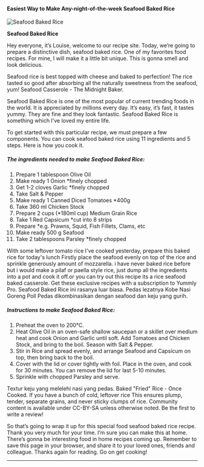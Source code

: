             

#### Easiest Way to Make Any-night-of-the-week Seafood Baked Rice

![Seafood Baked Rice](https://img-global.cpcdn.com/recipes/fa1fde578ee52c84/751x532cq70/seafood-baked-rice-recipe-main-photo.jpg)

**Seafood Baked Rice**

Hey everyone, it’s Louise, welcome to our recipe site. Today, we’re going to prepare a distinctive dish, seafood baked rice. One of my favorites food recipes. For mine, I will make it a little bit unique. This is gonna smell and look delicious.

Seafood rice is best topped with cheese and baked to perfection! The rice tasted so good after absorbing all the naturally sweetness from the seafood, yum! Seafood Casserole - The Midnight Baker.

Seafood Baked Rice is one of the most popular of current trending foods in the world. It is appreciated by millions every day. It’s easy, it’s fast, it tastes yummy. They are fine and they look fantastic. Seafood Baked Rice is something which I’ve loved my entire life.

To get started with this particular recipe, we must prepare a few components. You can cook seafood baked rice using 11 ingredients and 5 steps. Here is how you cook it.

##### The ingredients needed to make Seafood Baked Rice:

1.  Prepare 1 tablespoon Olive Oil
2.  Make ready 1 Onion \*finely chopped
3.  Get 1-2 cloves Garlic \*finely chopped
4.  Take Salt & Pepper
5.  Make ready 1 Canned Diced Tomatoes \*400g
6.  Take 360 ml Chicken Stock
7.  Prepare 2 cups (\*180ml cup) Medium Grain Rice
8.  Take 1 Red Capsicum \*cut into 8 strips
9.  Prepare \*e.g. Prawns, Squid, Fish Fillets, Clams, etc
10.  Make ready 500 g Seafood
11.  Take 2 tablespoons Parsley \*finely chopped

With some leftover tomato rice I've cooked yesterday, prepare this baked rice for today's lunch Firstly place the seafood evenly on top of the rice and sprinkle generously amount of mozzarella. i have never baked rice before but i would make a pilaf or paella style rice, just dump all the ingredients into a pot and cook it off.or you can try out this recipe its a rice seafood baked casserole. Get these exclusive recipes with a subscription to Yummly Pro. Seafood Baked Rice ini rasanya luar biasa. Pedas lezatnya Kobe Nasi Goreng Poll Pedas dikombinasikan dengan seafood dan keju yang gurih.

##### Instructions to make Seafood Baked Rice:

1.  Preheat the oven to 200℃.
2.  Heat Olive Oil in an oven-safe shallow saucepan or a skillet over medium heat and cook Onion and Garlic until soft. Add Tomatoes and Chicken Stock, and bring to the boil. Season with Salt & Pepper.
3.  Stir in Rice and spread evenly, and arrange Seafood and Capsicum on top, then bring back to the boil.
4.  Cover with the lid or cover tightly with foil. Place in the oven, and cook for 30 minutes. You can remove the lid for last 5-10 minutes.
5.  Sprinkle with chopped Parsley and serve.

Textur keju yang melelehi nasi yang pedas. Baked "Fried" Rice - Once Cooked. If you have a bunch of cold, leftover rice This ensures plump, tender, separate grains, and never sticky clumps of rice. Community content is available under CC-BY-SA unless otherwise noted. Be the first to write a review!

So that’s going to wrap it up for this special food seafood baked rice recipe. Thank you very much for your time. I’m sure you can make this at home. There’s gonna be interesting food in home recipes coming up. Remember to save this page in your browser, and share it to your loved ones, friends and colleague. Thanks again for reading. Go on get cooking!

* * *